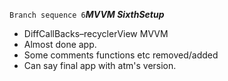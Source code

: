 <code>Branch sequence 6</code><i><b>MVVM SixthSetup</b></i>
* DiffCallBacks–recyclerView MVVM
* Almost done app.
* Some comments functions etc removed/added
* Can say final app with atm's version.
